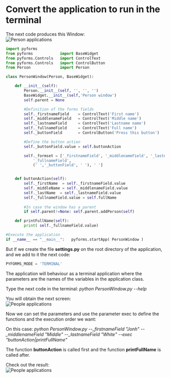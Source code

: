 # Convert the application to run in the terminal

The next code produces this Window:  
![Person applications](https://raw.githubusercontent.com/UmSenhorQualquer/pyforms/master/docs/imgs/getting-started-10.png?raw=true "Screen")

```python
import pyforms
from pyforms 			import BaseWidget
from pyforms.Controls 	import ControlText
from pyforms.Controls 	import ControlButton
from Person 			import Person

class PersonWindow(Person, BaseWidget):

	def __init__(self):
		Person.__init__(self, '', '', '')
		BaseWidget.__init__(self,'Person window')
		self.parent = None

		#Definition of the forms fields
		self._firstnameField 	= ControlText('First name')
		self._middlenameField  	= ControlText('Middle name')
		self._lastnameField  	= ControlText('Lastname name')
		self._fullnameField  	= ControlText('Full name')
		self._buttonField  		= ControlButton('Press this button')

		#Define the button action
		self._buttonField.value = self.buttonAction

		self._formset = ['_firstnameField', '_middlenameField', '_lastnameField', 
			'_fullnameField', 
			(' ','_buttonField', ' '), ' ']


	def buttonAction(self):
		self._firstName  = self._firstnameField.value
		self._middleName = self._middlenameField.value
		self._lastName  = self._lastnameField.value
		self._fullnameField.value = self.fullName
		
		#In case the window has a parent
		if self.parent!=None: self.parent.addPerson(self)

	def printFullName(self):
		print( self._fullnameField.value)

#Execute the application
if __name__ == "__main__":	 pyforms.startApp( PersonWindow )
```

But if we create the file **settings.py** on the root directory of the application, and we add to it the next code:
```python
PYFORMS_MODE = 'TERMINAL'
```

The application will behaviour as a terminal application where the parameters are the names of the variables in the application class.

Type the next code in the terminal: *python PersonWindow.py --help*

You will obtain the next screen:  
![People applications](https://raw.githubusercontent.com/UmSenhorQualquer/pyforms/master/docs/imgs/getting-started-11.png?raw=true "Screen")


Now we can set the parameters and use the parameter exec to define the functions and the execution order we want:

On this case: *python PersonWindow.py --_firstnameField "Jonh" --_middlenameField "Middle" --_lastnameField "White"  --exec "buttonAction|printFullName"*

The function **buttonAction** is called first and the function **printFullName** is called after.

Check out the result:  
![People applications](https://raw.githubusercontent.com/UmSenhorQualquer/pyforms/master/docs/imgs/getting-started-9.png?raw=true "Screen")